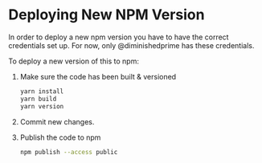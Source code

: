 # Deploying New NPM Version

In order to deploy a new npm version you have to have the correct credentials
set up. For now, only @diminishedprime has these credentials.

To deploy a new version of this to npm:

1.  Make sure the code has been built & versioned

    ```bash
    yarn install
    yarn build
    yarn version
    ```

1.  Commit new changes.

1.  Publish the code to npm

    ```bash
    npm publish --access public
    ```
